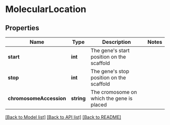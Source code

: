 # MolecularLocation

## Properties
Name | Type | Description | Notes
------------ | ------------- | ------------- | -------------
**start** | **int** | The gene&#39;s start position on the scaffold | 
**stop** | **int** | The gene&#39;s stop position on the scaffold | 
**chromosomeAccession** | **string** | The cromosome on which the gene is placed | 

[[Back to Model list]](../README.md#documentation-for-models) [[Back to API list]](../README.md#documentation-for-api-endpoints) [[Back to README]](../README.md)


